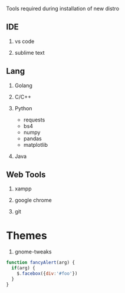 Tools required during installation of new distro

## IDE

 1. vs code

 2. sublime text


## Lang

 1. Golang
 
 2. C/C++
 
 2. Python
       *  requests
       *  bs4
       *  numpy
       *  pandas
       *  matplotlib
         
 
 3. Java

## Web Tools

 1. xampp

 2. google chrome

 3. git

# Themes
 1. gnome-tweaks

```javascript
function fancyAlert(arg) {
  if(arg) {
    $.facebox({div:'#foo'})
  }
}
```
